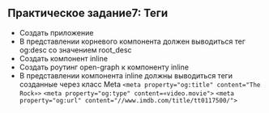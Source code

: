 ## Практическое задание7: Теги
- Создать приложение
- В представлении корневого компонента должен выводиться тег og:desc со значением root_desc
- Создать компонент inline
- Создать роутинг open-graph к компоненту inline
- В представлении компонента inline должны выводиться теги созданные через класс Meta
`<meta property="og:title" content="The Rock»>`
`<meta property="og:type" content=«video.movie">`
`<meta property="og:url" content="//www.imdb.com/title/tt0117500/">`